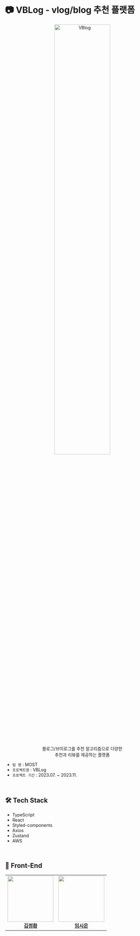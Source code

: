 # 📷 VBLog - vlog/blog 추천 플랫폼

<div align="center">
  <img width="60%" alt="VBlog" src="https://github.com/dmu-most/vblog-client/assets/97720335/2ee19434-3742-487d-9359-9ffb7ad9a7de">
  <br>
  <p>블로그/브이로그를 추천 알고리즘으로 다양한 <br>
    추천과 리뷰를 제공하는 플랫폼</p>
</div>

- `팀 명` : MOST
- `프로젝트명` : VBLog
- `프로젝트 기간` : 2023.07. ~ 2023.11.

<br>

## 🛠️ Tech Stack

- TypeScript
- React
- Styled-components
- Axios
- Zustand
- AWS

<br>

## 👻 Front-End

<table>
  <tr align="center">
    <td style="min-width: 150px;" background-color="white">
      <a href="https://github.com/wjdghksdigh">
        <img src="https://github.com/wjdghksdigh.png" width="150" height="150" style="object-fit :cover">
        <br />
        <b>김정환</b>
      </a>
    </td>
    <td style="min-width: 150px;" background-color="white">
      <a href="https://github.com/sineTlsl">
        <img src="https://github.com/sineTlsl.png" width="150" height="150" style="object-fit :cover">
        <br />
        <b>임시은</b>
      </a> 
    </td>
  </tr>
</table>
